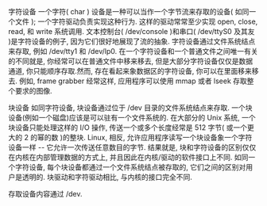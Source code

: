 字符设备
一个字符( char ) 设备是一种可以当作一个字节流来存取的设备( 如同一个文件 ); 一个字符驱动负责实现这种行为. 这样的驱动常常至少实现 open, close, read, 和 write 系统调用. 文本控制台( /dev/console )和串口( /dev/ttyS0 及其友 )是字符设备的例子, 因为它们很好地展现了流的抽象. 字符设备通过文件系统结点来存取, 例如 /dev/tty1 和 /dev/lp0. 在一个字符设备和一个普通文件之间唯一有关的不同就是, 你经常可以在普通文件中移来移去, 但是大部分字符设备仅仅是数据通道, 你只能顺序存取.然而, 存在看起来象数据区的字符设备, 你可以在里面移来移去. 例如, frame grabber 经常这样, 应用程序可以使用 mmap 或者 lseek 存取整个要求的图像.

块设备
如同字符设备, 块设备通过位于 /dev 目录的文件系统结点来存取. 一个块设备(例如一个磁盘)应该是可以驻有一个文件系统的. 在大部分的 Unix 系统, 一个块设备只能处理这样的 I/O 操作, 传送一个或多个长度经常是 512 字节( 或一个更大的 2 的幂的数 )的整块. Linux, 相反, 允许应用程序读写一个块设备象一个字符设备一样 -- 它允许一次传送任意数目的字节. 结果就是, 块和字符设备的区别仅仅在内核在内部管理数据的方式上, 并且因此在内核/驱动的软件接口上不同. 如同一个字符设备, 每个块设备都通过一个文件系统结点被存取的, 它们之间的区别对用户是透明的. 块驱动和字符驱动相比, 与内核的接口完全不同.

存取设备内容通过 /dev.  
  
